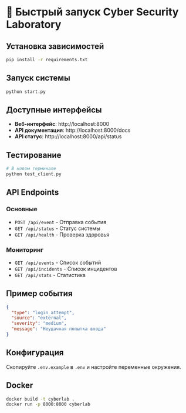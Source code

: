 # 🚀 Быстрый запуск Cyber Security Laboratory

## Установка зависимостей

```bash
pip install -r requirements.txt
```

## Запуск системы

```bash
python start.py
```

## Доступные интерфейсы

- **Веб-интерфейс**: http://localhost:8000
- **API документация**: http://localhost:8000/docs
- **API статус**: http://localhost:8000/api/status

## Тестирование

```bash
# В новом терминале
python test_client.py
```

## API Endpoints

### Основные
- `POST /api/event` - Отправка события
- `GET /api/status` - Статус системы
- `GET /api/health` - Проверка здоровья

### Мониторинг
- `GET /api/events` - Список событий
- `GET /api/incidents` - Список инцидентов  
- `GET /api/stats` - Статистика

## Пример события

```json
{
  "type": "login_attempt",
  "source": "external", 
  "severity": "medium",
  "message": "Неудачная попытка входа"
}
```

## Конфигурация

Скопируйте `.env.example` в `.env` и настройте переменные окружения.

## Docker

```bash
docker build -t cyberlab .
docker run -p 8000:8000 cyberlab
```
